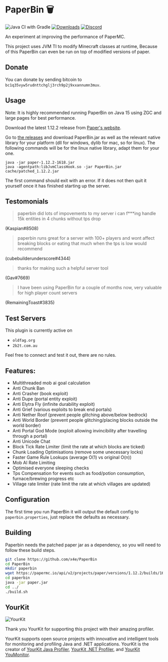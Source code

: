 # PaperBin 🗑️
![Java CI with Gradle](https://github.com/x4e/PaperBin/workflows/Java%20CI%20with%20Gradle/badge.svg)
[![Downloads](https://img.shields.io/github/downloads/bytechef/paperbin/total?logo=github&logoColor=white)](https://github.com/x4e/PaperBin/releases/latest)
[![Discord](https://img.shields.io/discord/658373639137132595?logo=discord&logoColor=white)](https://discord.gg/9wA2G8E)

An experiment at improving the performance of PaperMC. 

This project uses JVM TI to modify Minecraft classes at runtime, Because of this PaperBin can even be run on top of modified versions of paper.

## Donate
You can donate by sending bitcoin to `bc1q35vyw5rudnttchglj3rch9p2j9xxannumn3muv`.

## Usage

Note: It is highly recommended running PaperBin on Java 15 using ZGC and large pages for best performance.

Download the latest 1.12.2 release from [Paper's website](https://papermc.io/legacy).

Go to [the releases](https://github.com/x4e/PaperBin/releases) and download PaperBin.jar as well as the relevant native library for your platform (dll for windows, dylib for mac, so for linux).
The following commands will be for the linux native library, adapt them for your one.
```
java -jar paper-1.12.2-1618.jar
java -agentpath:libJvmClassHook.so -jar PaperBin.jar cache/patched_1.12.2.jar
```
The first command should exit with an error. 
If it does not then quit it yourself once it has finished starting up the server.

## Testomonials
> paperbin
> did lots of impovements to my server
> i can f\*\*\*ing handle 15k entities
> in 4 chunks
> without tps drop

(Kaspian#8508)

> paperbin runs great for a server with 100+ players and wont affect breaking blocks or eating that much when the tps is low would recommend

(cubebuilderunderscore#4344)

> thanks for making such a helpful server tool

(Gav#7669)

> I have been using PaperBin for a couple of months now, very valuable for high player count servers

(RemainingToast#3835)

## Test Servers
This plugin is currently active on 

- `oldfag.org`
- `2b2t.com.au`

Feel free to connect and test it out, there are no rules.

## Features:
- Multithreaded mob ai goal calculation
- Anti Chunk Ban
- Anti Crasher (book exploit)
- Anti Dupe (portal entity exploit)
- Anti Elytra Fly (infinite durability exploit)
- Anti Grief (various exploits to break end portals)
- Anti Nether Roof (prevent people glitching above/below bedrock)
- Anti World Border (prevent people glitching/placing blocks outside the world border)  
- Anti Portal God Mode (exploit allowing invincibility after travelling through a portal)
- Anti Unicode Chat
- Block Tick Rate Limiter (limit the rate at which blocks are ticked)
- Chunk Loading Optimisations (remove some unecessary locks)
- Faster Game Rule Lookups (average O(1) vs original O(n))
- Mob AI Rate Limiting
- Optimised everyone sleeping checks
- Tps Compensation for events such as food/potion consumption, furnace/brewing progress etc
- Village rate limiter (rate limit the rate at which villages are updated)

## Configuration
The first time you run PaperBin it will output the default config to `paperbin.properties`, just replace the defaults as necessary.

## Building

Paperbin needs the patched paper jar as a dependency, so you will need to follow these build steps.
```Bash
git clone https://github.com/x4e/PaperBin
cd PaperBin
mkdir paperbin
wget https://papermc.io/api/v2/projects/paper/versions/1.12.2/builds/1618/downloads/paper-1.12.2-1618.jar -O paperbin/paper.jar
cd paperbin
java -jar paper.jar
cd ../
./build.sh
```


## YourKit
![YourKit](https://www.yourkit.com/images/yklogo.png)

Thank you YourKit for supporting this project with their amazing profiler.

YourKit supports open source projects with innovative and intelligent tools 
for monitoring and profiling Java and .NET applications.
YourKit is the creator of [YourKit Java Profiler](https://www.yourkit.com/java/profiler/),
[YourKit .NET Profiler](https://www.yourkit.com/.net/profiler/),
and [YourKit YouMonitor](https://www.yourkit.com/youmonitor/).
